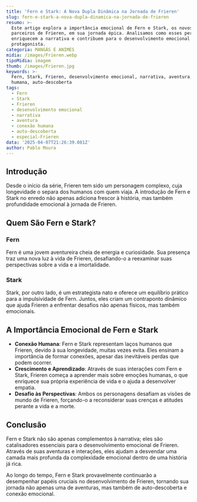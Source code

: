 ```yaml
---
title: 'Fern e Stark: A Nova Dupla Dinâmica na Jornada de Frieren'
slug: fern-e-stark-a-nova-dupla-dinamica-na-jornada-de-frieren
resumo: >-
  Este artigo explora a importância emocional de Fern e Stark, os novos
  parceiros de Frieren, em sua jornada épica. Analisamos como esses personagens
  enriquecem a narrativa e contribuem para o desenvolvimento emocional do
  protagonista.
categoria: MANGÁS E ANIMES
midia: /images/Frieren.webp
tipoMidia: imagem
thumb: /images/Frieren.jpg
keywords: >-
  Fern, Stark, Frieren, desenvolvimento emocional, narrativa, aventura, conexão
  humana, auto-descoberta
tags:
  - Fern
  - Stark
  - Frieren
  - desenvolvimento emocional
  - narrativa
  - aventura
  - conexão humana
  - auto-descoberta
  - especial-Frieren
data: '2025-04-07T21:26:39.081Z'
author: Pablo Moura
---
```


## Introdução
Desde o início da série, Frieren tem sido um personagem complexo, cuja longevidade o separa dos humanos com quem viaja. A introdução de Fern e Stark no enredo não apenas adiciona frescor à história, mas também profundidade emocional à jornada de Frieren.

## Quem São Fern e Stark?
### Fern
Fern é uma jovem aventureira cheia de energia e curiosidade. Sua presença traz uma nova luz à vida de Frieren, desafiando-o a reexaminar suas perspectivas sobre a vida e a imortalidade.
### Stark
Stark, por outro lado, é um estrategista nato e oferece um equilíbrio prático para a impulsividade de Fern. Juntos, eles criam um contraponto dinâmico que ajuda Frieren a enfrentar desafios não apenas físicos, mas também emocionais.

## A Importância Emocional de Fern e Stark
- **Conexão Humana**: Fern e Stark representam laços humanos que Frieren, devido à sua longevidade, muitas vezes evita. Eles ensinam a importância de formar conexões, apesar das inevitáveis perdas que podem ocorrer.
- **Crescimento e Aprendizado**: Através de suas interações com Fern e Stark, Frieren começa a aprender mais sobre emoções humanas, o que enriquece sua própria experiência de vida e o ajuda a desenvolver empatia.
- **Desafio às Perspectivas**: Ambos os personagens desafiam as visões de mundo de Frieren, forçando-o a reconsiderar suas crenças e atitudes perante a vida e a morte.

## Conclusão
Fern e Stark não são apenas complementos à narrativa; eles são catalisadores essenciais para o desenvolvimento emocional de Frieren. Através de suas aventuras e interações, eles ajudam a desvendar uma camada mais profunda da complexidade emocional dentro de uma história já rica.

Ao longo do tempo, Fern e Stark provavelmente continuarão a desempenhar papéis cruciais no desenvolvimento de Frieren, tornando sua jornada não apenas uma de aventuras, mas também de auto-descoberta e conexão emocional.
